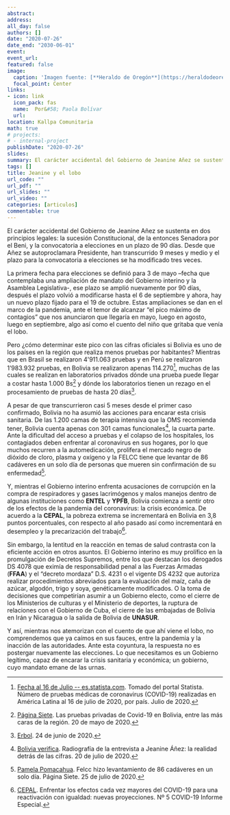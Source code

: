 ```yaml
---
abstract: 
address:
all_day: false
authors: []
date: "2020-07-26"
date_end: "2030-06-01"
event: 
event_url: 
featured: false
image:
  caption: 'Imagen fuente: [**Heraldo de Oregón**](https://heraldodeoregon.files.wordpress.com/2011/09/zp-lobo-zapatero.jpg?crop)'
  focal_point: Center
links:
- icon: link
  icon_pack: fas
  name:  Por&#58; Paola Bolívar
  url: 
location: Kallpa Comunitaria
math: true
# projects:
# - internal-project
publishDate: "2020-07-26"
slides: 
summary: El carácter accidental del Gobierno de Jeanine Añez se sustenta en dos principios legales&#58; la sucesión Constitucional, de la entonces Senadora por el Beni, y la convocatoria a elecciones en un plazo de 90 días.
tags: []
title: Jeanine y el lobo
url_code: ""
url_pdf: ""
url_slides: ""
url_video: ""
categories: [articulos]
commentable: true
---
```


El carácter accidental del Gobierno de Jeanine Añez se sustenta en dos principios legales: la sucesión Constitucional, de la entonces Senadora por el Beni, y la convocatoria a elecciones en un plazo de 90 días. Desde que Añez se autoproclamara Presidente, han transcurrido 9 meses y medio y el plazo para la convocatoria a elecciones se ha modificado tres veces.

La primera fecha para elecciones se definió para 3 de mayo –fecha que contemplaba una ampliación de mandato del Gobierno interino y la Asamblea Legislativa-, ese plazo se amplió nuevamente por 90 días, después el plazo volvió a modificarse hasta el 6 de septiembre y ahora, hay un nuevo plazo fijado para el 19 de octubre. Estas ampliaciones se dan en el marco de la pandemia, ante el temor de alcanzar “el pico máximo de contagios” que nos anunciaron que llegaría en mayo, luego en agosto, luego en septiembre, algo así como el cuento del niño que gritaba que venía el lobo.

Pero ¿cómo determinar este pico con las cifras oficiales si Bolivia es uno de los países en la región que realiza menos pruebas por habitantes? Mientras que en Brasil se realizaron 4'911.063 pruebas y en Perú se realizaron 1’983.932 pruebas, en Bolivia se realizaron apenas 114.270[^1], muchas de las cuales se realizan en laboratorios privados dónde una prueba puede llegar a costar hasta 1.000 Bs[^2] y dónde los laboratorios tienen  un rezago en el procesamiento de pruebas de hasta 20 días[^3]. 

A pesar de que transcurrieron casi 5 meses desde el primer caso confirmado, Bolivia no ha asumió las acciones para encarar esta crisis sanitaria. De las 1.200 camas de terapia intensiva que la OMS recomienda tener, Bolivia cuenta apenas con 301 camas funcionales[^4], la cuarta parte. Ante la dificultad del acceso a pruebas y el colapso de los hospitales, los contagiados deben enfrentar al coronavirus en sus hogares, por lo que muchos recurren a la automedicación, prolifera el mercado negro de dióxido de cloro, plasma y oxígeno y la FELCC tiene que levantar de 86 cadáveres en un solo día de personas que mueren sin confirmación de su enfermedad[^5].

Y, mientras el Gobierno interino enfrenta acusaciones de corrupción en la compra de respiradores y gases lacrimógenos y malos manejos dentro de algunas instituciones como **ENTEL** y **YPFB**, Bolivia comienza a sentir otro de los efectos de la pandemia del coronavirus: la crisis económica. De acuerdo a la **CEPAL**, la pobreza extrema se incrementará en Bolivia en 3,8 puntos porcentuales, con respecto al año pasado así como incrementará en desempleo y la precarización del trabajo[^6].

Sin embargo, la lentitud en la reacción en temas de salud contrasta con la eficiente acción en otros asuntos. El Gobierno interino es muy prolífico en la promulgación de Decretos Supremos, entre los que destacan los derogados DS 4078 que eximía de responsabilidad penal a las Fuerzas Armadas (**FFAA**) y el “decreto mordaza” D.S. 4231 o el vigente DS 4232 que autoriza realizar procedimientos abreviados para la evaluación del maíz, caña de azúcar, algodón, trigo y soya, genéticamente modificados. O la toma de decisiones que competirían asumir a un Gobierno electo, como el cierre de los Ministerios de culturas y el Ministerio de deportes, la ruptura de relaciones con el Gobierno de Cuba, el cierre de las embajadas de Bolivia en Irán y Nicaragua o la salida de Bolivia de **UNASUR**.

Y así, mientras nos atemorizan con el cuento de que ahí viene el lobo, no comprendemos que ya caímos en sus fauces, entre la pandemia y la inacción de las autoridades. Ante esta coyuntura, la respuesta no es postergar nuevamente las elecciones. Lo que necesitamos es un Gobierno legítimo, capaz de encarar la crisis sanitaria y económica; un gobierno, cuyo mandato emane de las urnas.


[^1]: <a href="https://es.statista.com/estadisticas/1110532/covid-19-numero-de-pruebas-en-paises-latinoamericanos/" target="_blank" rel="noopener">Fecha al 16 de Julio -- es.statista.com</a>. Tomado del portal Statista. Número de pruebas médicas de coronavirus (COVID-19) realizadas en América Latina al 16 de julio de 2020, por país. Julio de 2020.

[^2]: <a href="https://www.paginasiete.bo/sociedad/2020/5/20/las-pruebas-privadas-de-covid-19-en-bolivia-entre-las-mas-caras-de-la-region-256030.html" target="_blank" rel="noopener">Página Siete</a>. Las pruebas privadas de Covid-19 en Bolivia, entre las más caras de la región. 20 de mayo de 2020.

[^3]: <a href="https://erbol.com.bo/nacional/cenetrop-revela-que-lleva-20-d%C3%ADas-de-retraso-en-procesar-pruebas-covid-por-la-falta-de" target="_blank" rel="noopener">Erbol</a>.  24 de junio de 2020.

[^4]: <a href="https://boliviaverifica.bo/radiografia-de-la-entrevista-a-jeanine-anez-la-realidad-detras-de-las-cifras/?fbclid=IwAR3wfnEsUpKnhB6zXEabC5rBy7-oApuoE3shB5VsJb1n7apitrMR-wUSB5c" target="_blank" rel="noopener">Bolivia verifica</a>. Radiografía de la entrevista a Jeanine Áñez: la realidad detrás de las cifras. 20 de julio de 2020. 

[^5]: <a href="https://www.paginasiete.bo/seguridad/2020/7/25/felcc-hizo-levantamiento-de-86-cadaveres-en-un-solo-dia-262416.html" target="_blank" rel="noopener">Pamela Pomacahua</a>. Felcc hizo levantamiento de 86 cadáveres en un solo día. Página Siete. 25 de julio de 2020.

[^6]: <a href="https://repositorio.cepal.org/bitstream/handle/11362/45782/1/S2000471_es.pdf" target="_blank" rel="noopener">CEPAL</a>. Enfrentar los efectos cada vez mayores del COVID-19 para una reactivación con igualdad: nuevas proyecciones. Nº 5 COVID-19 Informe Especial.